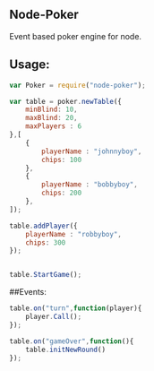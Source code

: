 ## Node-Poker
Event based poker engine for node.


## Usage:
```js
var Poker = require("node-poker");

var table = poker.newTable({
	minBlind: 10,
	maxBlind: 20,
	maxPlayers : 6
},[
	{
		playerName : "johnnyboy",
		chips: 100
	},
	{
		playerName : "bobbyboy",
		chips: 200
	},
]); 

table.addPlayer({
	playerName : "robbyboy",
	chips: 300
});


table.StartGame();
```

##Events:
```js
table.on("turn",function(player){
	player.Call();
});

table.on("gameOver",function(){
	table.initNewRound()
});
```